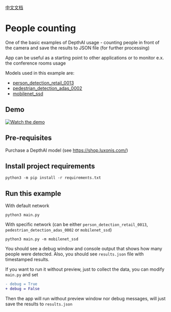 [中文文档](README.zh-CN.md)

# People counting

One of the basic examples of DepthAI usage - counting people in front of the camera and save the
results to JSON file (for further processing)

App can be useful as a starting point to other applications or to monitor e.x. the conference
rooms usage

Models used in this example are:
- [person_detection_retail_0013](https://docs.openvinotoolkit.org/latest/omz_models_intel_person_detection_retail_0013_description_person_detection_retail_0013.html)
- [pedestrian_detection_adas_0002](https://docs.openvinotoolkit.org/latest/omz_models_intel_pedestrian_detection_adas_0002_description_pedestrian_detection_adas_0002.html)
- [mobilenet_ssd](https://docs.openvinotoolkit.org/latest/omz_models_public_mobilenet_ssd_mobilenet_ssd.html)

## Demo

[![Watch the demo](https://user-images.githubusercontent.com/5244214/90751105-fc7a3400-e2d5-11ea-82fe-3c7797e99e3e.gif)](https://youtu.be/M0xQI1kXju4)

## Pre-requisites

Purchase a DepthAI model (see https://shop.luxonis.com/)

## Install project requirements

```
python3 -m pip install -r requirements.txt
```

## Run this example

With default network
```
python3 main.py
```

With specific network (can be either `person_detection_retail_0013`, `pedestrian_detection_adas_0002` or `mobilenet_ssd`)
```
python3 main.py -m mobilenet_ssd
```

You should see a debug window and console output that shows how many people were
detected. Also, you should see `results.json` file with timestamped results.

If you want to run it without preview, just to collect the data, you can modify `main.py` and set

```diff
- debug = True
+ debug = False
```

Then the app will run without preview window nor debug messages, will just save the results to `results.json`
